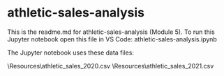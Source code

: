 # athletic-sales-analysis

This is the readme.md for athletic-sales-analysis (Module 5). To run this Jupyter notebook open this file in VS Code:
athletic-sales-analysis.ipynb

The Jupyter notebook uses these data files:

  \Resources\athletic_sales_2020.csv
  \Resources\athletic_sales_2021.csv